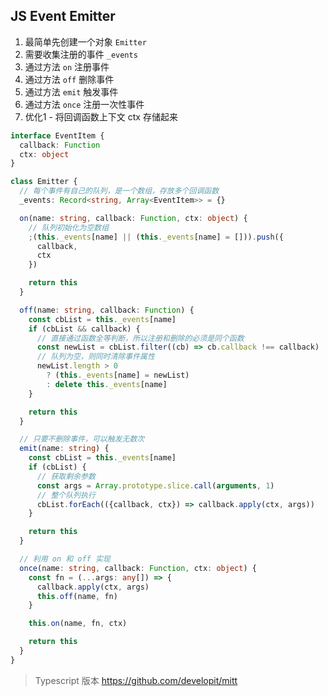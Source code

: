 ## JS Event Emitter
1. 最简单先创建一个对象 `Emitter`
2. 需要收集注册的事件 `_events`
3. 通过方法 `on` 注册事件
4. 通过方法 `off` 删除事件
5. 通过方法 `emit` 触发事件
6. 通过方法 `once` 注册一次性事件
7. 优化1 - 将回调函数上下文 ctx 存储起来
   
``` ts
interface EventItem {
  callback: Function
  ctx: object
}

class Emitter {
  // 每个事件有自己的队列，是一个数组，存放多个回调函数
  _events: Record<string, Array<EventItem>> = {}

  on(name: string, callback: Function, ctx: object) {
    // 队列初始化为空数组
    ;(this._events[name] || (this._events[name] = [])).push({
      callback,
      ctx
    })

    return this
  }

  off(name: string, callback: Function) {
    const cbList = this._events[name]
    if (cbList && callback) {
      // 直接通过函数全等判断，所以注册和删除的必须是同个函数
      const newList = cbList.filter((cb) => cb.callback !== callback)
      // 队列为空，则同时清除事件属性
      newList.length > 0
        ? (this._events[name] = newList)
        : delete this._events[name]
    }

    return this
  }

  // 只要不删除事件，可以触发无数次
  emit(name: string) {
    const cbList = this._events[name]
    if (cbList) {
      // 获取剩余参数
      const args = Array.prototype.slice.call(arguments, 1)
      // 整个队列执行
      cbList.forEach(({callback, ctx}) => callback.apply(ctx, args))
    }

    return this
  }

  // 利用 on 和 off 实现
  once(name: string, callback: Function, ctx: object) {
    const fn = (...args: any[]) => {
      callback.apply(ctx, args)
      this.off(name, fn)
    }

    this.on(name, fn, ctx)

    return this
  }
}
```

> Typescript 版本
> https://github.com/developit/mitt